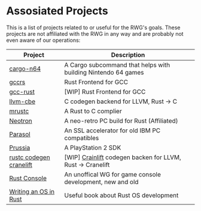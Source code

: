 # Assosiated Projects
This is a list of projects related to or useful for the RWG's goals. These projects are not affiliated with the RWG in any way and are probably not even aware of our operations:

| Project | Description |
| ------- | ----------- |
| [cargo-n64](https://github.com/rust-console/cargo-n64) | A Cargo subcommand that helps with building Nintendo 64 games |
| [gccrs](https://github.com/redbrain/gccrs) | Rust Frontend for GCC |
| [gcc-rust](https://github.com/sapir/gcc-rust/tree/rust) | [WIP] Rust Frontend for GCC |
| [llvm-cbe](https://github.com/JuliaComputing/llvm-cbe) | C codegen backend for LLVM, Rust -> C |
| [mrustc](https://github.com/thepowersgang/mrustc) | A Rust to C complier |
| [Neotron](https://github.com/Neotron-Compute) | A neo-retro PC build for Rust (Affiliated) |
| [Parasol](https://github.com/cr1901/parasol) | An SSL accelerator for old IBM PC compatibles |
| [Prussia](https://github.com/ZirconiumX/prussia) | A PlayStation 2 SDK |
| [rustc codegen cranelift](https://github.com/bjorn3/rustc_codegen_cranelift/) | [WIP] [Crainlift](https://github.com/bytecodealliance/cranelift) codegen backen for LLVM, Rust -> Cranelift |
| [Rust Console](https://github.com/rust-console) | An unoffical WG for game console development, new and old |
| [Writing an OS in Rust](https://os.phil-opp.com/) | Useful book about Rust OS development |
